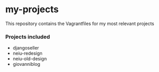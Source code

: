# my-projects
This repository contains the Vagrantfiles for my most relevant projects

### Projects included

* djangoseller
* neiu-redesign
* neiu-old-design
* giovanniblog
